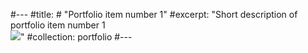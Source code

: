 #---
#title: # "Portfolio item number 1"
#excerpt: "Short description of portfolio item number 1<br/><img src='/images/500x300.png'>"
#collection: portfolio
#---

